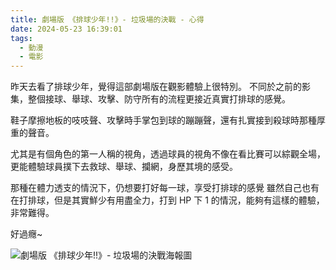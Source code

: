 ```yaml
---
title: 劇場版 《排球少年!!》- 垃圾場的決戰 - 心得
date: 2024-05-23 16:39:01
tags:
  - 動漫
  - 電影
---
```


昨天去看了排球少年，覺得這部劇場版在觀影體驗上很特別。
不同於之前的影集，整個接球、舉球、攻擊、防守所有的流程更接近真實打排球的感覺。

鞋子摩擦地板的吱吱聲、攻擊時手掌包到球的蹦蹦聲，還有扎實接到殺球時那種厚重的聲音。

尤其是有個角色的第一人稱的視角，透過球員的視角不像在看比賽可以綜觀全場，更能體驗球員撲下去救球、舉球、攔網，身歷其境的感受。

那種在體力透支的情況下，仍想要打好每一球，享受打排球的感覺
雖然自己也有在打排球，但是其實鮮少有用盡全力，打到 HP 下 1 的情況，能夠有這樣的體驗，非常難得。

好過癮~

![劇場版 《排球少年!!》- 垃圾場的決戰海報圖](https://firebasestorage.googleapis.com/v0/b/coffeeshop2-7fb34.appspot.com/o/f2dacc04e528e3165275bd8078b7ab8a9e704a63.jpg?alt=media&token=60b74b33-727a-422c-aa1a-51202b654a66)
